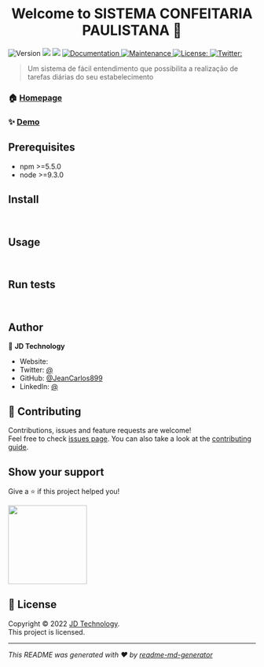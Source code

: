 <h1 align="center">Welcome to SISTEMA CONFEITARIA PAULISTANA 👋</h1>
<p>
  <img alt="Version" src="https://img.shields.io/badge/version- -blue.svg?cacheSeconds=2592000" />
  <img src="https://img.shields.io/badge/npm-%3E%3D5.5.0-blue.svg" />
  <img src="https://img.shields.io/badge/node-%3E%3D9.3.0-blue.svg" />
  <a href=" " target="_blank">
    <img alt="Documentation" src="https://img.shields.io/badge/documentation-yes-brightgreen.svg" />
  </a>
  <a href="https://github.com/kefranabg/readme-md-generator/graphs/commit-activity" target="_blank">
    <img alt="Maintenance" src="https://img.shields.io/badge/Maintained%3F-yes-green.svg" />
  </a>
  <a href=" " target="_blank">
    <img alt="License:  " src="https://img.shields.io/github/license/JeanCarlos899/SISTEMA CONFEITARIA PAULISTANA" />
  </a>
  <a href="https://twitter.com/ " target="_blank">
    <img alt="Twitter:  " src="https://img.shields.io/twitter/follow/ .svg?style=social" />
  </a>
</p>

> Um sistema de fácil entendimento que possibilita a realização de tarefas diárias do seu estabelecimento

### 🏠 [Homepage](https://github.com/JeanCarlos899/projeto)

### ✨ [Demo](https://github.com/JeanCarlos899/projeto#readme)

## Prerequisites

- npm >=5.5.0
- node >=9.3.0

## Install

```sh
 
```

## Usage

```sh
 
```

## Run tests

```sh
 
```

## Author

👤 **JD Technology**

* Website:  
* Twitter: [@ ](https://twitter.com/ )
* GitHub: [@JeanCarlos899](https://github.com/JeanCarlos899)
* LinkedIn: [@ ](https://linkedin.com/in/ )

## 🤝 Contributing

Contributions, issues and feature requests are welcome!<br />Feel free to check [issues page]( ). You can also take a look at the [contributing guide]( ).

## Show your support

Give a ⭐️ if this project helped you!

<a href="https://www.patreon.com/ ">
  <img src="https://c5.patreon.com/external/logo/become_a_patron_button@2x.png" width="160">
</a>

## 📝 License

Copyright © 2022 [JD Technology](https://github.com/JeanCarlos899).<br />
This project is [ ]( ) licensed.

***
_This README was generated with ❤️ by [readme-md-generator](https://github.com/kefranabg/readme-md-generator)_